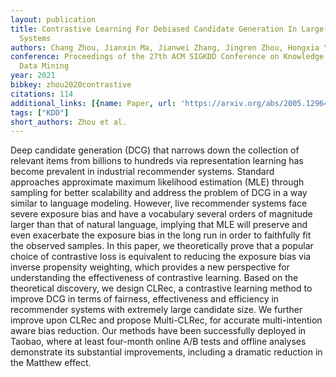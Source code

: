 ```yaml
---
layout: publication
title: Contrastive Learning For Debiased Candidate Generation In Large-scale Recommender
  Systems
authors: Chang Zhou, Jianxin Ma, Jianwei Zhang, Jingren Zhou, Hongxia Yang
conference: Proceedings of the 27th ACM SIGKDD Conference on Knowledge Discovery &amp;
  Data Mining
year: 2021
bibkey: zhou2020contrastive
citations: 114
additional_links: [{name: Paper, url: 'https://arxiv.org/abs/2005.12964'}]
tags: ["KDD"]
short_authors: Zhou et al.
---
```

Deep candidate generation (DCG) that narrows down the collection of relevant
items from billions to hundreds via representation learning has become
prevalent in industrial recommender systems. Standard approaches approximate
maximum likelihood estimation (MLE) through sampling for better scalability and
address the problem of DCG in a way similar to language modeling. However, live
recommender systems face severe exposure bias and have a vocabulary several
orders of magnitude larger than that of natural language, implying that MLE
will preserve and even exacerbate the exposure bias in the long run in order to
faithfully fit the observed samples. In this paper, we theoretically prove that
a popular choice of contrastive loss is equivalent to reducing the exposure
bias via inverse propensity weighting, which provides a new perspective for
understanding the effectiveness of contrastive learning. Based on the
theoretical discovery, we design CLRec, a contrastive learning method to
improve DCG in terms of fairness, effectiveness and efficiency in recommender
systems with extremely large candidate size. We further improve upon CLRec and
propose Multi-CLRec, for accurate multi-intention aware bias reduction. Our
methods have been successfully deployed in Taobao, where at least four-month
online A/B tests and offline analyses demonstrate its substantial improvements,
including a dramatic reduction in the Matthew effect.